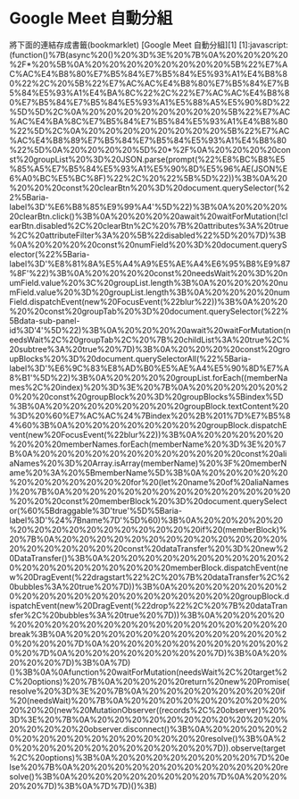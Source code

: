 # Google Meet 自動分組

將下面的連結存成書籤(bookmarklet)
[Google Meet 自動分組][1]
[1]:javascript:(function()%7B(async%20()%20%3D%3E%20%7B%0A%20%20%20%20%2F*%20%5B%0A%20%20%20%20%20%20%20%20%5B%22%E7%AC%AC%E4%B8%80%E7%B5%84%E7%B5%84%E5%93%A1%E4%B8%80%22%2C%20%5B%22%E7%AC%AC%E4%B8%80%E7%B5%84%E7%B5%84%E5%93%A1%E4%BA%8C%22%2C%22%E7%AC%AC%E4%B8%80%E7%B5%84%E7%B5%84%E5%93%A1%E5%88%A5%E5%90%8D%22%5D%5D%2C%0A%20%20%20%20%20%20%20%20%5B%22%E7%AC%AC%E4%BA%8C%E7%B5%84%E7%B5%84%E5%93%A1%E4%B8%80%22%5D%2C%0A%20%20%20%20%20%20%20%20%5B%22%E7%AC%AC%E4%B8%89%E7%B5%84%E7%B5%84%E5%93%A1%E4%B8%80%22%5D%0A%20%20%20%20%5D%20*%2F%0A%20%20%20%20const%20groupList%20%3D%20JSON.parse(prompt(%22%E8%BC%B8%E5%85%A5%E7%B5%84%E5%93%A1%E5%90%8D%E5%96%AE(JSON%E6%A0%BC%E5%BC%8F)%22%2C%20%22%5B%5D%22))%3B%0A%20%20%20%20const%20clearBtn%20%3D%20document.querySelector(%22%5Baria-label%3D'%E6%B8%85%E9%99%A4'%5D%22)%3B%0A%20%20%20%20clearBtn.click()%3B%0A%20%20%20%20await%20waitForMutation(!clearBtn.disabled%2C%20clearBtn%2C%20%7B%20attributes%3A%20true%2C%20attributeFilter%3A%20%5B%22disabled%22%5D%20%7D)%3B%0A%20%20%20%20const%20numField%20%3D%20document.querySelector(%22%5Baria-label%3D'%E8%81%8A%E5%A4%A9%E5%AE%A4%E6%95%B8%E9%87%8F'%22)%3B%0A%20%20%20%20const%20needsWait%20%3D%20numField.value%20%3C%20groupList.length%3B%0A%20%20%20%20numField.value%20%3D%20groupList.length%3B%0A%20%20%20%20numField.dispatchEvent(new%20FocusEvent(%22blur%22))%3B%0A%20%20%20%20const%20groupTab%20%3D%20document.querySelector(%22%5Bdata-sub-panel-id%3D'4'%5D%22)%3B%0A%20%20%20%20await%20waitForMutation(needsWait%2C%20groupTab%2C%20%7B%20childList%3A%20true%2C%20subtree%3A%20true%20%7D)%3B%0A%20%20%20%20const%20groupBlocks%20%3D%20document.querySelectorAll(%22%5Baria-label%3D'%E6%9C%83%E8%AD%B0%E5%AE%A4%E5%90%8D%E7%A8%B1'%5D%22)%3B%0A%20%20%20%20groupList.forEach((memberNames%2C%20index)%20%3D%3E%20%7B%0A%20%20%20%20%20%20%20%20const%20groupBlock%20%3D%20groupBlocks%5Bindex%5D%3B%0A%20%20%20%20%20%20%20%20groupBlock.textContent%20%3D%20%60%E7%AC%AC%24%7Bindex%20%2B%201%7D%E7%B5%84%60%3B%0A%20%20%20%20%20%20%20%20groupBlock.dispatchEvent(new%20FocusEvent(%22blur%22))%3B%0A%20%20%20%20%20%20%20%20memberNames.forEach(memberName%20%3D%3E%20%7B%0A%20%20%20%20%20%20%20%20%20%20%20%20const%20aliaNames%20%3D%20Array.isArray(memberName)%20%3F%20memberName%20%3A%20%5BmemberName%5D%3B%0A%20%20%20%20%20%20%20%20%20%20%20%20for%20(let%20name%20of%20aliaNames)%20%7B%0A%20%20%20%20%20%20%20%20%20%20%20%20%20%20%20%20const%20memberBlock%20%3D%20document.querySelector(%60%5Bdraggable%3D'true'%5D%5Baria-label%3D'%24%7Bname%7D'%5D%60)%3B%0A%20%20%20%20%20%20%20%20%20%20%20%20%20%20%20%20if%20(memberBlock)%20%7B%0A%20%20%20%20%20%20%20%20%20%20%20%20%20%20%20%20%20%20%20%20const%20dataTransfer%20%3D%20new%20DataTransfer()%3B%0A%20%20%20%20%20%20%20%20%20%20%20%20%20%20%20%20%20%20%20%20memberBlock.dispatchEvent(new%20DragEvent(%22dragstart%22%2C%20%7B%20dataTransfer%2C%20bubbles%3A%20true%20%7D))%3B%0A%20%20%20%20%20%20%20%20%20%20%20%20%20%20%20%20%20%20%20%20groupBlock.dispatchEvent(new%20DragEvent(%22drop%22%2C%20%7B%20dataTransfer%2C%20bubbles%3A%20true%20%7D))%3B%0A%20%20%20%20%20%20%20%20%20%20%20%20%20%20%20%20%20%20%20%20break%3B%0A%20%20%20%20%20%20%20%20%20%20%20%20%20%20%20%20%7D%0A%20%20%20%20%20%20%20%20%20%20%20%20%7D%0A%20%20%20%20%20%20%20%20%7D)%3B%0A%20%20%20%20%7D)%3B%0A%7D)()%3B%0A%0Afunction%20waitForMutation(needsWait%2C%20target%2C%20options)%20%7B%0A%20%20%20%20return%20new%20Promise(resolve%20%3D%3E%20%7B%0A%20%20%20%20%20%20%20%20if%20(needsWait)%20%7B%0A%20%20%20%20%20%20%20%20%20%20%20%20(new%20MutationObserver((records%2C%20observer)%20%3D%3E%20%7B%0A%20%20%20%20%20%20%20%20%20%20%20%20%20%20%20%20observer.disconnect()%3B%0A%20%20%20%20%20%20%20%20%20%20%20%20%20%20%20%20resolve()%3B%0A%20%20%20%20%20%20%20%20%20%20%20%20%7D)).observe(target%2C%20options)%3B%0A%20%20%20%20%20%20%20%20%7D%20else%20%7B%0A%20%20%20%20%20%20%20%20%20%20%20%20resolve()%3B%0A%20%20%20%20%20%20%20%20%7D%0A%20%20%20%20%7D)%3B%0A%7D%7D)()%3B)
